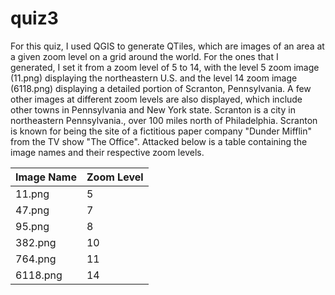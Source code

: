 # quiz3

For this quiz, I used QGIS to generate QTiles, which are images of an area at a given zoom level on a grid around the world. For the ones that I generated, I set it from a zoom level of 5 to 14, with the level 5 zoom image (11.png) displaying the northeastern U.S. and the level 14 zoom image (6118.png) displaying a detailed portion of Scranton, Pennsylvania. A few other images at different zoom levels are also displayed, which include other towns in Pennsylvania and New York state. Scranton is a city in northeastern Pennsylvania., over 100 miles north of Philadelphia. Scranton is known for being the site of a fictitious paper company "Dunder Mifflin" from the TV show "The Office". Attacked below is a table containing the image names and their respective zoom levels.

Image Name | Zoom Level
-----------|-------------
11.png     | 5
47.png     | 7
95.png     | 8
382.png    | 10
764.png    | 11
6118.png   | 14
